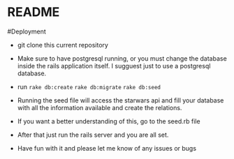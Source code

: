 # README

#Deployment

* git clone this current repository
* Make sure to have postgresql running, or you must change the database inside the rails application itself.   I sugguest just to use a postgresql database.
* run ```rake db:create``` ```rake db:migrate``` ```rake db:seed```
* Running the seed file will access the starwars api and fill your database with all the information available and create the relations.
* If you want a better understanding of this, go to the seed.rb file

* After that just run the rails server and you are all set.  

* Have fun with it and please let me know of any issues or bugs 
